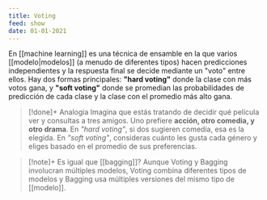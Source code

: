 ```yaml
---
title: Voting
feed: show
date: 01-01-2021
---
```


En [[machine learning]] es una técnica de ensamble en la que varios [[modelo|modelos]] (a menudo de diferentes tipos) hacen predicciones independientes y la respuesta final se decide mediante un "voto" entre ellos. Hay dos formas principales: **"hard voting"** donde la clase con más votos gana, y **"soft voting"** donde se promedian las probabilidades de predicción de cada clase y la clase con el promedio más alto gana.

>[!done]+ Analogia
>Imagina que estás tratando de decidir qué película ver y consultas a tres amigos. Uno prefiere **acción, otro comedia, y otro drama**. En *"hard voting"*, si dos sugieren comedia, esa es la elegida. En *"soft voting"*, consideras cuánto les gusta cada género y eliges basado en el promedio de sus preferencias. 

>[!note]+ Es igual que [[bagging]]?
>Aunque Voting y Bagging involucran múltiples modelos, Voting combina diferentes tipos de modelos y Bagging usa múltiples versiones del mismo tipo de [[modelo]].

